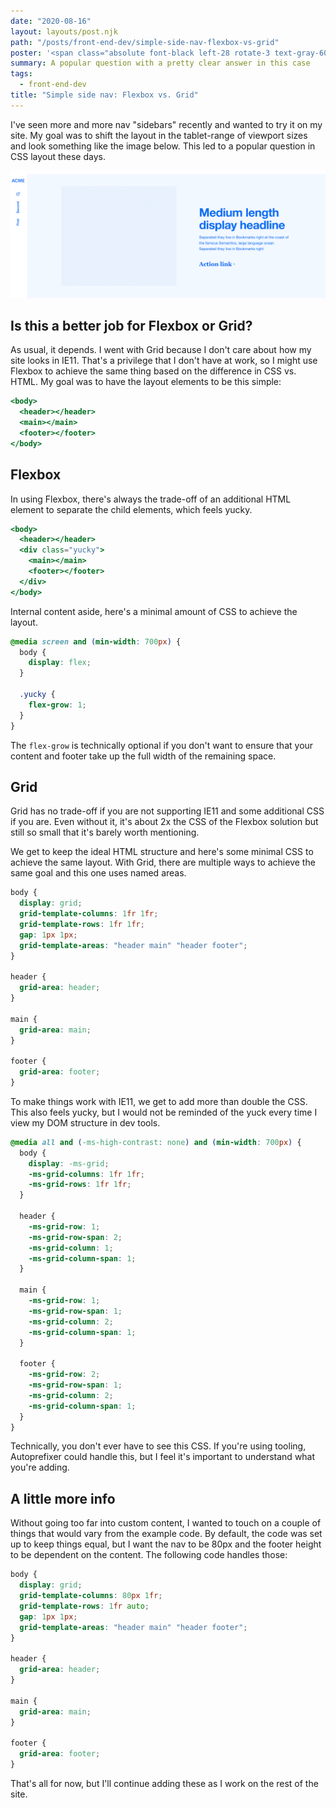 ```yaml
---
date: "2020-08-16"
layout: layouts/post.njk
path: "/posts/front-end-dev/simple-side-nav-flexbox-vs-grid"
poster: '<span class="absolute font-black left-28 rotate-3 text-gray-600 text-4xl top-32 transform w-40">Simple side nav: Flexbox vs. Grid</span><img alt="Hard drive wrapped in plastic" src="/img/posts/front-end-dev/simple-side-nav-flexbox-vs-grid/poster-bg-1x.jpg" srcset="/img/posts/front-end-dev/simple-side-nav-flexbox-vs-grid/poster-bg-1x.jpg, /img/posts/front-end-dev/simple-side-nav-flexbox-vs-grid/poster-bg-2x.jpg 2x" height="557" width="297" />'
summary: A popular question with a pretty clear answer in this case
tags:
  - front-end-dev
title: "Simple side nav: Flexbox vs. Grid"
---
```


I've seen more and more nav "sidebars" recently and wanted to try it on my site. My goal was to shift the layout in the tablet-range of viewport sizes and look something like the image below. This led to a popular question in CSS layout these days.

<img class="full-to-half-bleed" loading="lazy" src="/img/posts/front-end-dev/simple-side-nav-flexbox-vs-grid/sidebar.svg" />

## Is this a better job for Flexbox or Grid?

As usual, it depends. I went with Grid because I don't care about how my site looks in IE11. That's a privilege that I don't have at work, so I might use Flexbox to achieve the same thing based on the difference in CSS vs. HTML. My goal was to have the layout elements to be this simple:

```jsx
<body>
  <header></header>
  <main></main>
  <footer></footer>
</body>
```

## Flexbox

In using Flexbox, there's always the trade-off of an additional HTML element to separate the child elements, which feels yucky.

```jsx
<body>
  <header></header>
  <div class="yucky">
    <main></main>
    <footer></footer>
  </div>
</body>
```

Internal content aside, here's a minimal amount of CSS to achieve the layout.

```css
@media screen and (min-width: 700px) {
  body {
    display: flex;
  }

  .yucky {
    flex-grow: 1;
  }
}
```

The `flex-grow` is technically optional if you don't want to ensure that your content and footer take up the full width of the remaining space.

## Grid

Grid has no trade-off if you are not supporting IE11 and some additional CSS if you are. Even without it, it's about 2x the CSS of the Flexbox solution but still so small that it's barely worth mentioning.

We get to keep the ideal HTML structure and here's some minimal CSS to achieve the same layout. With Grid, there are multiple ways to achieve the same goal and this one uses named areas.

```css
body {
  display: grid;
  grid-template-columns: 1fr 1fr;
  grid-template-rows: 1fr 1fr;
  gap: 1px 1px;
  grid-template-areas: "header main" "header footer";
}

header {
  grid-area: header;
}

main {
  grid-area: main;
}

footer {
  grid-area: footer;
}
```

To make things work with IE11, we get to add more than double the CSS. This also feels yucky, but I would not be reminded of the yuck every time I view my DOM structure in dev tools.

```css
@media all and (-ms-high-contrast: none) and (min-width: 700px) {
  body {
    display: -ms-grid;
    -ms-grid-columns: 1fr 1fr;
    -ms-grid-rows: 1fr 1fr;
  }

  header {
    -ms-grid-row: 1;
    -ms-grid-row-span: 2;
    -ms-grid-column: 1;
    -ms-grid-column-span: 1;
  }

  main {
    -ms-grid-row: 1;
    -ms-grid-row-span: 1;
    -ms-grid-column: 2;
    -ms-grid-column-span: 1;
  }

  footer {
    -ms-grid-row: 2;
    -ms-grid-row-span: 1;
    -ms-grid-column: 2;
    -ms-grid-column-span: 1;
  }
}
```

Technically, you don't ever have to see this CSS. If you're using tooling, Autoprefixer could handle this, but I feel it's important to understand what you're adding.

## A little more info

Without going too far into custom content, I wanted to touch on a couple of things that would vary from the example code. By default, the code was set up to keep things equal, but I want the nav to be 80px and the footer height to be dependent on the content. The following code handles those:

```css
body {
  display: grid;
  grid-template-columns: 80px 1fr;
  grid-template-rows: 1fr auto;
  gap: 1px 1px;
  grid-template-areas: "header main" "header footer";
}

header {
  grid-area: header;
}

main {
  grid-area: main;
}

footer {
  grid-area: footer;
}
```

That's all for now, but I'll continue adding these as I work on the rest of the site.
